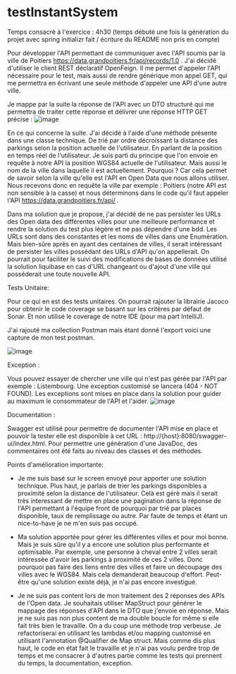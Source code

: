 # testInstantSystem

Temps consacré à l'exercice : 4h30 (temps débuté une fois la génération du projet avec spring initializr fait / écriture du README non pris en compte)

Pour développer l'API permettant de communiquer avec l'API soumis par la ville de Poitiers https://data.grandpoitiers.fr/api/records/1.0 .
J'ai décidé d'utiliser le client REST déclaratif OpenFeign.
Il me permet d'appeler l'API nécessaire pour le test, mais aussi de rendre générique mon appel GET, qui me permettra en écrivant une seule méthode d'appeler une API d'une autre ville.

Je mappe par la suite la réponse de l'API avec un DTO structuré qui me permettra de traiter cette réponse et délivrer une réponse HTTP GET précise :
![image](https://user-images.githubusercontent.com/32506449/200187520-8aa1131a-1e86-4815-9ec4-a6e90da97d25.png)

En ce qui concerne la suite.
J'ai décidé à l'aide d'une méthode présente dans une classe technique. De trié par ordre décroissant la distance des parkings selon la position actuelle de l'utilisateur.
En parlant de la position en temps réel de l'utilisateur.
Je suis parti du principe que l'on envoie en requête à notre API la position WGS84 actuelle de l'utilisateur.
Mais aussi le nom de la ville dans laquelle il est actuellement.
Pourquoi ?
Car cela permet de savoir selon la ville qu'elle est l'API en Open Data que nous allons utiliser.
Nous recevons donc en requête la ville par exemple : Poitiers (notre API est non sensible à la casse) et nous déterminons dans le code qu'il faut appeler l'API https://data.grandpoitiers.fr/api/ .

Dans ma solution que je propose, j'ai décidé de ne pas persister les URLs des Open data des différentes villes pour une meilleure performance et rendre la solution du test plus légère et ne pas dépendre d'une bdd.
Les URLs sont dans des constantes et les noms de villes dans une Enumération.
Mais bien-sûre après en ayant des centaines de villes, il serait intéressant de persister les villes possédant des URLs d'API qu'on appellerait.
On pourrait pour faciliter le suivi des modifications de bases de données utilisé la solution liquibase en cas d'URL changeant ou d'ajout d'une ville qui posséderait une toute nouvelle API.

Tests Unitaire:

Pour ce qui en est des tests unitaires.
On pourrait rajouter la librairie Jacoco pour obtenir le code coverage se basant sur les critères par défaut de Sonar. Et non utilisé le coverage de notre IDE (pour ma part IntelliJ).

J'ai rajouté ma collection Postman mais étant donné l'export voici une capture de mon test postman.

![image](https://user-images.githubusercontent.com/32506449/200188229-9b7c7c26-efde-47ef-ba1d-0bda12696ff1.png)

Exception :

Vous pouvez essayer de chercher une ville qui n'est pas gérée par l'API par exemple : Listembourg. Une exception customisé se lancera (404 - NOT FOUND).
Les exceptions sont mises en place dans la solution pour guider au maximum le consommateur de l'API et l'aider.
![image](https://user-images.githubusercontent.com/32506449/200188934-d1a63a62-57a6-4ff1-b3e0-36a189d20024.png)

Documentation :

Swagger est utilisé pour permettre de documenter l'API mise en place et pouvoir la tester elle est disponible à cet URL : http://{host}:8080/swagger-ui/index.html.
Pour permettre une génération d'une JavaDoc, des commentaires ont été faits au niveau des classes et des méthodes.

Points d'amélioration importante:

- Je me suis basé sur le screen envoyé pour apporter une solution technique.
  Plus haut, je parlais de trier les parkings disponibles a proximité selon la distance de l'utilisateur.
  Celà est géré mais il serait très interessant de mettre en place une pagination dans la réponse de l'API permettant à l'équipe front de pourquoi par trié par places   disponible, taux de remplissage ou autre. Par faute de temps et étant un nice-to-have je ne m'en suis pas occupé.

- Ma solution apportée pour gérer les différentes villes et pour moi bonne. Mais je suis sûre qu'il y a encore une solution plus performante et optimisable.
  Par exemple, une personne à cheval entre 2 villes serait intéressée d'avoir les parkings à proximité de ces 2 villes. Donc pourquoi pas faire des liens entre des villes   et faire un découpage des villes avec le WGS84. Mais cela demanderait beaucoup d'effort. Peut-être qu'une solution existe déjà, je n'ai pas encore investigué.
  
 - Je ne suis pas content lors de mon traitement des 2 réponses des APIs de l'Open data. Je souhaitais utiliser MapStruct pour générer le mappage des réponses d'API dans le DTO que j'envoie en réponse. Mais je ne suis pas non plus content de ma double boucle for même si elle fait très bien le travaille. On a du coup une méthode trop verbeuse. Je refactoriserai en utilisant les lambdas et/ou mapping customisé en utilisant l'annotation @Qualifier de Map struct.
Mais comme dis plus haut, le code en état fait le travaille et je n'ai pas voulu perdre trop de temps et me consacrer à d'autres partie comme les tests qui prennent du temps, la documentation, exception.
